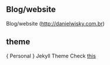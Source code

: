 ## Blog/website ##

Blog/website (http://danielwisky.com.br)

## theme ##
{ Personal } Jekyll Theme Check [this](https://github.com/PanosSakkos/personal-jekyll-theme)
